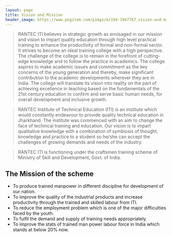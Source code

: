 ```yaml
---
layout: page
title: Vision and Mission
header_image: https://www.pngitem.com/pimgs/m/194-1947767_vision-and-mission-png-transparent-png.png
---
```


> RANTEC ITI believes in strategic growth as envisaged in our mission and vision to impart quality education through high level practical training to enhance the productivity of formal and non-formal sector. It strives to become an ideal training college with a high perspective. The challenge of the college is to remain in the forefront of cutting-edge knowledge and to follow the practice in academics. The college aspires to make academic issues and commitment as the key concerns of the young generation and thereby, make significant contribution to the academic developments wherever they are in India. The college will translate its vision into reality on the part of achieving excellence in teaching based on the fundamentals of the 21st century education to confirm and serve basic human needs, for overall development and inclusive growth.

> RANTEC Institute of Technical Education (ITI) is an institute which would constantly endeavour to provide quality technical education in Jharkhand. The institute was commenced with an aim to change the face of technical training and education. Our vision is to impart qualitative knowledge with a combination of symbiosis of thought, knowledge and practice to a student so he/she can accept the challenges of growing demands and needs of the industry.

> RANTEC ITI is functioning under the craftsmen training scheme of Ministry of Skill and Development, Govt. of India.

## The Mission of the scheme

- To produce trained manpower in different discipline for development of our nation.
- To improve the quality of the industrial products and increase productivity through the trained and skilled labour from ITI.
- To reduce the employment problem which is one of the major difficulties faced by the youth.
- To fulfil the demand and supply of training needs appropriately.
- To improve the stats of trained man power labour force in India which stands at below 20% now.
